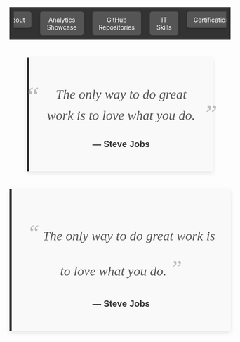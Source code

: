<nav style="background-color: #333; padding: 10px;">
    <ul style="list-style-type: none; margin: 0; padding: 0; display: flex; justify-content: center; max-width: 100%; overflow: hidden;">
        <li style="margin: 0 10px;">
            <a href="https://github.com/mbhagwan" target="_blank" style="color: white; text-decoration: none; padding: 10px 15px; background-color: #555; border-radius: 5px; text-align: center; display: block; box-shadow: 0px 4px 6px rgba(0, 0, 0, 0.1);">
                About
            </a>
        </li>
        <li style="margin: 0 10px;">
            <a href="https://mbhagwan.github.io/portfolio.html" target="_blank" style="color: white; text-decoration: none; padding: 10px 15px; background-color: #555; border-radius: 5px; text-align: center; display: block; box-shadow: 0px 4px 6px rgba(0, 0, 0, 0.1);">
                Analytics Showcase
            </a>
        </li>
        <li style="margin: 0 10px;">
            <a href="https://mbhagwan.github.io/portfolio.html" target="_blank" style="color: white; text-decoration: none; padding: 10px 15px; background-color: #555; border-radius: 5px; text-align: center; display: block; box-shadow: 0px 4px 6px rgba(0, 0, 0, 0.1);">
                GitHub Repositories
            </a>
        </li>
        <li style="margin: 0 10px;">
            <a href="https://mbhagwan.github.io/skills.html" target="_blank" style="color: white; text-decoration: none; padding: 10px 15px; background-color: #555; border-radius: 5px; text-align: center; display: block; box-shadow: 0px 4px 6px rgba(0, 0, 0, 0.1);">
                IT Skills
            </a>
        </li>
        <li style="margin: 0 10px;">
            <a href="https://mbhagwan.github.io/certified_skills.html" target="_blank" style="color: white; text-decoration: none; padding: 10px 15px; background-color: #555; border-radius: 5px; text-align: center; display: block; box-shadow: 0px 4px 6px rgba(0, 0, 0, 0.1);">
                Certifications
            </a>
        </li>
    </ul>
</nav>

<div style="background-color: #f9f9f9; padding: 30px; border-left: 5px solid #333; margin: 40px; max-width: 600px; box-shadow: 0px 4px 10px rgba(0, 0, 0, 0.1);">
        <!-- Quote with large symbols and elegant font -->
        <p style="font-family: 'Playfair Display', serif; font-size: 30px; font-style: italic; color: #555; text-align: center; line-height: 1.6; position: relative;">
            <span style="font-size: 60px; color: #bbb; position: absolute; left: -40px; top: -20px;">“</span>
            The only way to do great work is to love what you do.
            <span style="font-size: 60px; color: #bbb; position: absolute; right: -40px; bottom: -20px;">”</span>
        </p>
        <!-- Author Name with bold and different font -->
        <p style="font-family: 'Raleway', sans-serif; font-size: 20px; font-weight: bold; text-align: center; color: #333; margin-top: 20px;">
            — Steve Jobs
        </p>
</div>







<div style="background-color: #f9f9f9; padding: 30px; border-left: 5px solid #333; margin: 40px auto; max-width: 600px; box-shadow: 0px 4px 10px rgba(0, 0, 0, 0.1); text-align: center;">
    <!-- Quote with large symbols and elegant font -->
    <p style="font-family: 'Playfair Display', serif; font-size: 30px; font-style: italic; color: #555; line-height: 1.6; position: relative;">
        <span style="font-size: 50px; color: #bbb;">“</span>
        The only way to do great work is to love what you do.
        <span style="font-size: 50px; color: #bbb;">”</span>
    </p>
    <!-- Author Name with bold and different font -->
    <p style="font-family: 'Raleway', sans-serif; font-size: 20px; font-weight: bold; text-align: center; color: #333; margin-top: 20px;">
        — Steve Jobs
    </p>
</div>

